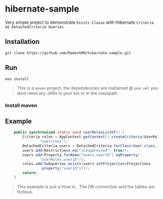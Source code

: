 # hibernate-sample
Very simple project to demonstrate `Exists Clause` with Hibernate `Criteria && DetachedCriteria Queries`

## Installation

``
git clone https://github.com/RameshRM/hibernate-sample.git
``

## Run

``
mvn install
``
> This is a `maven` project, the dependencies are maitained @ `pom.xml` you dont need any JARs in your bin or in the classpath

### Install maven

## Example

```Java
	public synchronized static void userRolesListOf() {
		Criteria roles = AppContext.getContext().createCriteria(UserRole.class,
				"userroles");
		DetachedCriteria users = DetachedCriteria.forClass(User.class, "users");
		users.add(Restrictions.eq("isSuppressed", true));
		users.add(Property.forName("users.userId").eqProperty(
				"userRoles.userId"));
		roles.add(Subqueries.exists(users.setProjection(Projections
				.property("userId"))));
		return;
	}
```

> This example is just a How to , The DB connection and the tables are fictious.




